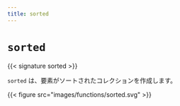 ```yaml
---
title: sorted
---
```


# `sorted`

{{< signature sorted >}}

`sorted` は、要素がソートされたコレクションを作成します。

{{< figure src="images/functions/sorted.svg" >}}
